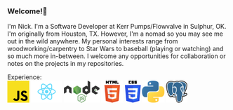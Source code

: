 ### Welcome!👋

I'm Nick. I'm a Software Developer at Kerr Pumps/Flowvalve in Sulphur, OK. I'm originally from Houston, TX. However, I'm a nomad so you may see me out in the wild anywhere. My personal interests range from woodworking/carpentry to Star Wars to baseball (playing or watching) and so much more in-between. I welcome any opportunities for collaboration or notes on the projects in my repositories.

Experience: </br>
<img alt="JavaScript" title="JavaScript" src="./public/images/JavaScript_logo.svg" height="50">
<img alt="React JS" title="ReactJS" src="./public/images/React_JS_logo.svg" height="50">
<img alt="NodeJS" title="Node.JS" src="./public/images/Node.js_logo.svg" height="50">
<img alt="HTML5" title="HTML5" src="./public/images/HTML5_Logo.svg" height="50">
<img alt="CSS3" title="CSS3" src="./public/images/CSS3_logo.svg" height="50">
<img alt="Python" title="Python" src="./public/images/Python-logo.svg" height="50">
<img alt="Psql" title="PSQL" src="./public/images/Postgresql_Logo.svg" height="50">

<!--


Here are some ideas to get you started:

- 🔭 I’m currently working on ...
- 🌱 I’m currently learning ...
- 👯 I’m looking to collaborate on ...
- 🤔 I’m looking for help with ...
- 💬 Ask me about ...
- 📫 How to reach me: ...
- 😄 Pronouns: ...
- ⚡ Fun fact: ...
-->
